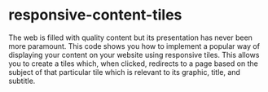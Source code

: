 # responsive-content-tiles
The web is filled with quality content but its presentation has never been more paramount. This code shows you how to implement a popular way of displaying your content on your website using responsive tiles. This allows you to create a tiles which, when clicked, redirects to a page based on the subject of that particular tile which is relevant to its graphic, title, and subtitle.
